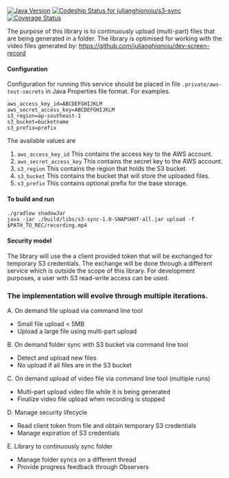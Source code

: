 [![Java Version](http://img.shields.io/badge/Java-1.8-blue.svg)](http://www.oracle.com/technetwork/java/javase/downloads/jdk8-downloads-2133151.html)
[![Codeship Status for julianghionoiu/s3-sync](https://img.shields.io/codeship/b617e390-006f-0135-fe1b-4ee982914aba.svg)](https://codeship.com/projects/212588)
[![Coverage Status](https://coveralls.io/repos/github/julianghionoiu/s3-sync/badge.svg?branch=master)](https://coveralls.io/github/julianghionoiu/s3-sync?branch=master)

The purpose of this library is to continuously upload (multi-part) files that are being generated in a folder.
The library is optimised for working with the video files generated by:
https://github.com/julianghionoiu/dev-screen-record

#### Configuration

Configuration for running this service should be placed in file `.private/aws-test-secrets` in Java Properties file format. For examples.

```
aws_access_key_id=ABCDEFGHIJKLM
aws_secret_access_key=ABCDEFGHIJKLM
s3_region=ap-southeast-1
s3_bucket=bucketname
s3_prefix=prefix
```

The available values are
1. `aws_access_key_id`
    This contains the access key to the AWS account.
2. `aws_secret_access_key`
    This contains the secret key to the AWS account.
3. `s3_region`
    This contains the region that holds the S3 bucket.
4. `s3_bucket`
    This contains the bucket that will store the uploaded files.
5. `s3_prefix`
    This contains optional prefix for the base storage.

#### To build and run
```
./gradlew shadowJar
java -jar ./build/libs/s3-sync-1.0-SNAPSHOT-all.jar upload -f $PATH_TO_REC/recording.mp4
```

#### Security model

The library will use the a client provided token that will be exchanged for temporary S3 credentials.
The exchange will be done through a different service which is outside the scope of this library.
For development purposes, a user with S3 read-write access can be used.


### The implementation will evolve through multiple iterations.

A. On demand file upload via command line tool
* Small file upload < 5MB
* Upload a large file using multi-part upload

B. On demand folder sync with S3 bucket via command line tool
* Detect and upload new files
* No upload if all files are in the S3 bucket

C. On demand upload of video file via command line tool (multiple runs)
* Multi-part upload video file while it is being generated
* Finalize video file upload when recording is stopped

D. Manage security lifecycle
* Read client token from file and obtain temporary S3 credentials
* Manage expiration of S3 credentials

E. Library to continuously sync folder
* Manage folder syncs on a different thread
* Provide progress feedback through Observers
